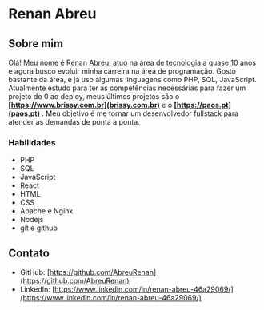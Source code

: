 # Renan Abreu

## Sobre mim

Olá! Meu nome é Renan Abreu, atuo na área de tecnologia a quase 10 anos e agora busco evoluir minha carreira na área de programação. Gosto bastante da área, e já uso algumas linguagens como PHP, SQL, JavaScript. Atualmente estudo para ter as competências necessárias para fazer um projeto do 0 ao deploy, meus últimos projetos são o **[https://www.brissy.com.br](brissy.com.br)** e o **[https://paos.pt](paos.pt)** . Meu objetivo é me tornar um desenvolvedor fullstack para atender as demandas de ponta a ponta.

### Habilidades

- PHP
- SQL
- JavaScript
- React
- HTML
- CSS
- Apache e Nginx
- Nodejs
- git e github

## Contato

- GitHub: [https://github.com/AbreuRenan](https://github.com/AbreuRenan)
- LinkedIn: [https://www.linkedin.com/in/renan-abreu-46a29069/](https://www.linkedin.com/in/renan-abreu-46a29069/)
